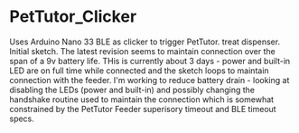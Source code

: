 # PetTutor_Clicker
Uses Arduino Nano 33 BLE as clicker to trigger PetTutor. treat dispenser.  Initial sketch. The latest revision seems to maintain connection over the span of a 9v battery life.
THis is currently about 3 days - power and built-in LED are on full time while connected and the sketch loops to maintain connection with the feeder.  I'm working to reduce battery drain - looking at disabling the LEDs (power and built-in) and possibly changing
the handshake routine used to maintain the connection which is somewhat constrained by the PetTutor Feeder superisory timeout and BLE timeout specs.
